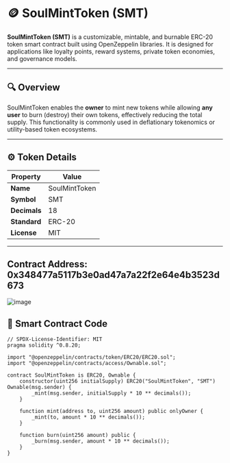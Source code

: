 # 🪙 SoulMintToken (SMT)

**SoulMintToken (SMT)** is a customizable, mintable, and burnable ERC-20 token smart contract built using OpenZeppelin libraries. It is designed for applications like loyalty points, reward systems, private token economies, and governance models.

---

## 🔍 Overview

SoulMintToken enables the **owner** to mint new tokens while allowing **any user** to burn (destroy) their own tokens, effectively reducing the total supply. This functionality is commonly used in deflationary tokenomics or utility-based token ecosystems.

---

## ⚙️ Token Details

| Property        | Value            |
|----------------|------------------|
| **Name**       | SoulMintToken    |
| **Symbol**     | SMT              |
| **Decimals**   | 18               |
| **Standard**   | ERC-20           |
| **License**    | MIT              |

---

## Contract Address:	0x348477a5117b3e0ad47a7a22f2e64e4b3523d673
![image](https://github.com/user-attachments/assets/3b0d04d7-df98-47ed-b3d9-36b43d3b7ae4)


## 📄 Smart Contract Code

```solidity
// SPDX-License-Identifier: MIT
pragma solidity ^0.8.20;

import "@openzeppelin/contracts/token/ERC20/ERC20.sol";
import "@openzeppelin/contracts/access/Ownable.sol";

contract SoulMintToken is ERC20, Ownable {
    constructor(uint256 initialSupply) ERC20("SoulMintToken", "SMT") Ownable(msg.sender) {
        _mint(msg.sender, initialSupply * 10 ** decimals());
    }

    function mint(address to, uint256 amount) public onlyOwner {
        _mint(to, amount * 10 ** decimals());
    }

    function burn(uint256 amount) public {
        _burn(msg.sender, amount * 10 ** decimals());
    }
}

